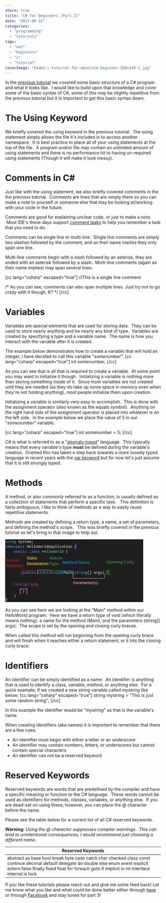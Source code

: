 ```yaml
---
share: true
title: "C# for Beginners [Part 2]"
date: "2017-09-12"
categories: 
  - "programming"
  - "tutorials"
tags: 
  - "net"
  - "beginners"
  - "c"
  - "tutorial"
coverImage: "b4ab2-c-tutorial-for-absolute-beginner-360x240-1.jpg"
---
```


In the [previous tutorial](http://dccoder.local/2017/09/c-for-beginners-part-1/) we covered some basic structure of a C# program and what it looks like.  I would like to build upon that knowledge and cover some of the basic syntax of C#, some of this may be slightly repetitive from the previous tutorial but it is important to get this basic syntax down.

# The Using Keyword

We briefly covered the using keyword in the previous tutorial.  The using statement simply allows the file it's included in to access another namespace.  It is best practice to place all of your using statements at the top of the file.  A program and/or file may contain an unlimited amount of using statements and there is no performance hit to having un-required using statements (Though it will make it look messy).

# Comments in C#

Just like with the using statement, we also briefly covered comments in the the previous tutorial.  Comments are lines that are simply there so you can make a note to yourself or someone else that may be looking at/working with your code in the future.

Comments are good for explaining unclear code, or just to make a note.  Most IDE's these days support [comment tasks](https://blogs.msdn.microsoft.com/zainnab/2010/06/07/todo-comments-in-the-task-list-2/) to help you remember a task that you need to do.

Comments can be single line or multi-line.  Single line comments are simply two slashes followed by the comment, and as their name implies they only span one line.

Multi-line comments begin with a slash followed by an asterisk, they are ended with an asterisk followed by a slash.  Multi-line comments (again as their name implies) may span several lines.

\[cc lang="csharp" escaped="true"\] //This is a single line comment

/\* As you can see, comments can also span multiple lines. Just try not to go crazy with it though. K? \*/ \[/cc\]

# Variables

Variables are special elements that are used for storing data.  They can be used to store nearly anything and be nearly any kind of type.  Variables are created by specifying a type and a variable name.  The name is how you interact with the variable after it is created.

The example below demonstrates how to create a variable that will hold an integer, I have decided to call this variable "_somenumber_". \[cc lang="csharp" escaped="true"\] int somenumber; \[/cc\]

As you can see that is all that is required to create a variable.  At some point you may want to initialize it though.  Initializing a variable is nothing more than storing something inside of it.  Since most variables are not created until they are needed (as they do take up some space in memory even when they're not holding anything), most people initialize them upon creation.

Initializing a variable is similarly very easy to accomplish.  This is done with the assignment operator (also known as the equals symbol).  Anything on the right hand side of the assignment operator is placed into whatever is on the left side.  In the example below we place the value of 5 in our "_somenumber_" variable.

\[cc lang="csharp" escaped="true"\] int somenumber = 5; \[/cc\]

C# is what is referred to as a "[strongly-typed](http://whatis.techtarget.com/definition/strongly-typed)" language.  This typically means that every variable's type **must** be defined during the variable's creation.  Granted this has taken a step back towards a more loosely typed language in recent years with the [var keyword](https://docs.microsoft.com/en-us/dotnet/csharp/language-reference/keywords/var) but for now let's just assume that it is still strongly typed.

# Methods

A method, or also commonly referred to as a function, is usually defined as a collection of statements that perform a specific task.   This definition is fairly ambiguous, I like to think of methods as a way to easily reuse repetitive statements.

Methods are created by defining a return type, a name, a set of parameters, and defining the method's scope.   This was briefly covered in the previous tutorial so let's bring in that image to help out.

![](images/07365-untitled-1.png)

As you can see here we are looking at the "Main" method within our HelloWorld program.  Here we have a return type of void (which literally means nothing), a name for the method (Main), and the parameters (string\[\] args).  The scope is set by the opening and closing curly braces.

When called this method will run beginning from the opening curly brace and will finish when it reaches either a return statement, or it hits the closing curly brace.

# Identifiers

An identifier can be simply identified as a name.  An identifier is anything that is used to identify a class, variable, method, or anything else.  For a quick example, if we created a new string variable called _mystring_ like below: \[cc lang="csharp" escaped="true"\] string mystring = "This is just some random string"; \[/cc\]

In this example the identifier would be "_mystring_" as that is the variable's name.

When creating identifiers (aka names) it is important to remember that there are a few rules.

- An identifier must begin with either a letter or an underscore
- An identifier may contain numbers, letters, or underscores but cannot contain special characters
- An identifier can not be a reserved keyword

# Reserved Keywords

Reserved keywords are words that are predefined by the compiler and have a specific meaning or function to the C# language.  These words cannot be used as identifiers for methods, classes, variables, or anything else.  If you are dead-set on using these, however, you can place the @ character before the name.

Please see the table below for a current list of all C# reserved keywords.

**Warning:** _Using the @ character suppresses compiler warnings.  This can lead to unintentional consequences, I would recommend just choosing a different name._

| Reserved Keywords |
| --- |
| abstract as base bool break byte case catch char checked class const continue decimal default delegate do double else enum event explicit extern false finally fixed float for foreach goto if implicit in int interface internal is lock | long namespace new null object operator out override params private protected public readonly ref return sbyte sealed short sizeof stackalloc static string struct switch this throw true try typeof uint ulong unchecked unsafe ushort using virtual void volatile while |

If you like these tutorials please reach out and give me some feed back! Let me know what you like and what could be done better either through [here](https://dccoder.wordpress.com/contact/) or through [Facebook](https://www.facebook.com/dccoder90/) and stay tuned for part 3!
